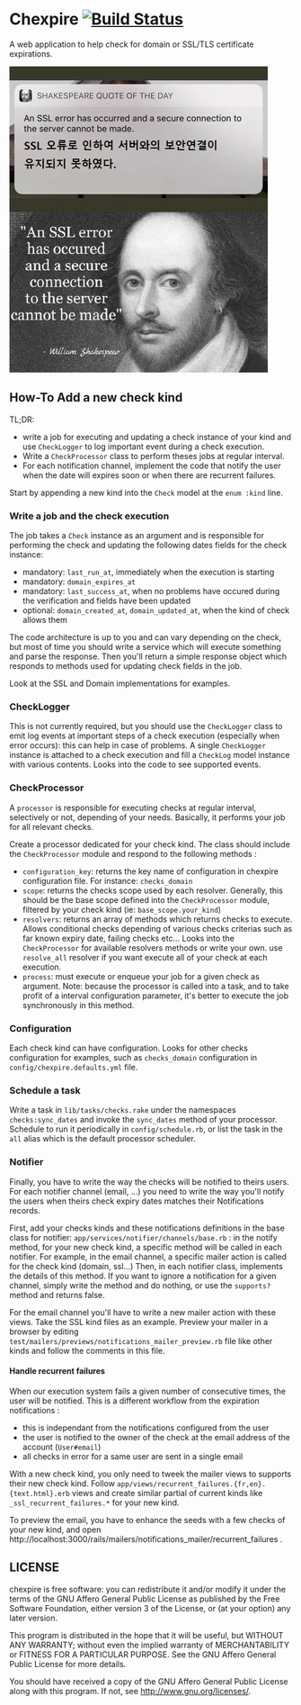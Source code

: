 # Chexpire [![Build Status](https://travis-ci.org/Evolix/chexpire.svg?branch=master)](https://travis-ci.org/Evolix/chexpire)

A web application to help check for domain or SSL/TLS certificate expirations.

![Shakespeare quote: « An SSL error has occured and a secure connection to the server cannot be made. »](app/assets/images/shakespeare_quote_ssl.png)


## How-To Add a new check kind

TL;DR:

- write a job for executing and updating a check instance of your kind and use `CheckLogger` to log important event during a check execution.
- Write a `CheckProcessor` class to perform theses jobs at regular interval.
- For each notification channel, implement the code that notify the user when the date will expires soon or when there are recurrent failures.


Start by appending a new kind into the `Check` model at the `enum :kind` line.

### Write a job and the check execution

The job takes a `Check` instance as an argument and is responsible for performing the check and updating the following dates fields for the check instance:

  - mandatory: `last_run_at`, immediately when the execution is starting
  - mandatory: `domain_expires_at`
  - mandatory: `last_success_at`, when no problems have occured during the verification and fields have been updated
  - optional: `domain_created_at`, `domain_updated_at`, when the kind of check allows them

The code architecture is up to you and can vary depending on the check, but most of time you should write a service which will execute something and parse the response. Then you'll return a simple response object which responds to methods used for updating check fields in the job.

Look at the SSL and Domain implementations for examples.


### CheckLogger

This is not currently required, but you should use the `CheckLogger` class to emit log events at important steps of a check execution (especially when error occurs): this can help in case of problems. A single `CheckLogger` instance is attached to a check execution and fill a `CheckLog` model instance with various contents. Looks into the code to see supported events.

### CheckProcessor

A `processor` is responsible for executing checks at regular interval, selectively or not, depending of your needs.
Basically, it performs your job for all relevant checks.

Create a processor dedicated for your check kind. The class should include the `CheckProcessor` module and respond to the following methods :

- `configuration_key`: returns the key name of configuration in chexpire configuration file. For instance: `checks_domain`
- `scope`: returns the checks scope used by each resolver. Generally, this should be the base scope defined into the `CheckProcessor` module, filtered by your check kind (ie: `base_scope.your_kind`)
- `resolvers`: returns an array of methods which returns checks to execute. Allows conditional checks depending of various checks criterias such as far known expiry date, failing checks etc…
Looks into the `CheckProcessor` for available resolvers methods or write your own. use `resolve_all` resolver if you want execute all of your check at each execution.
- `process`: must execute or enqueue your job for a given check as argument. Note: because the processor is called into a task, and to take profit of a interval configuration parameter, it's better to execute the job synchronously in this method.

### Configuration

Each check kind can have configuration. Looks for other checks configuration for examples, such as `checks_domain` configuration in `config/chexpire.defaults.yml` file.

### Schedule a task

Write a task in `lib/tasks/checks.rake` under the namespaces `checks:sync_dates` and invoke the `sync_dates` method of your processor. Schedule to run it periodically in `config/schedule.rb`, or list the task in the `all` alias which is the default processor scheduler.

### Notifier

Finally, you have to write the way the checks will be notified to theirs users. For each notifier channel (email, …) you need to write the way you'll notify the users when theirs check expiry dates matches their Notifications records.



First, add your checks kinds and these notifications definitions in the base class for notifier: `app/services/notifier/channels/base.rb` : in the notify method, for your new check kind, a specific method will be called in each notifier. For example, in the email channel, a specific mailer action is called for the check kind (domain, ssl…)
Then, in each notifier class, implements the details of this method. If you want to ignore a notification for a given channel, simply write the method and do nothing, or use the `supports?` method and returns false.

For the email channel you'll have to write a new mailer action with these views. Take the SSL  kind files as an example. Preview your mailer in a browser by editing `test/mailers/previews/notifications_mailer_preview.rb` file like other kinds and follow the comments in this file.

#### Handle recurrent failures

When our execution system fails a given number of consecutive times, the user will be notified. This is a different workflow from the expiration notifications :
- this is independant from the notifications configured from the user
- the user is notified to the owner of the check at the email address of the account (`User#email`)
- all checks in error for a same user are sent in a single email

With a new check kind, you only need to tweek the mailer views to supports their new check kind. Follow `app/views/recurrent_failures.{fr,en}.{text.html}.erb` views and create similar partial of current kinds like `_ssl_recurrent_failures.*` for your new kind.

To preview the email, you have to enhance the seeds with a few checks of your new kind, and open http://localhost:3000/rails/mailers/notifications_mailer/recurrent_failures .


## LICENSE

chexpire is free software: you can redistribute it and/or modify
it under the terms of the GNU Affero General Public License as published
by the Free Software Foundation, either version 3 of the License, or
(at your option) any later version.

This program is distributed in the hope that it will be useful,
but WITHOUT ANY WARRANTY; without even the implied warranty of
MERCHANTABILITY or FITNESS FOR A PARTICULAR PURPOSE.  See the
GNU Affero General Public License for more details.

You should have received a copy of the GNU Affero General Public License
along with this program. If not, see <http://www.gnu.org/licenses/>.
